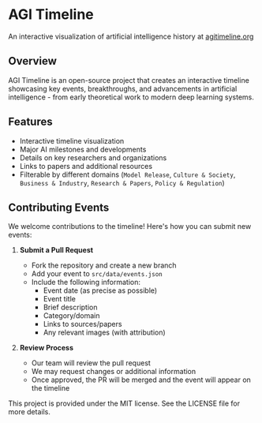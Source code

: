 # AGI Timeline

An interactive visualization of artificial intelligence history at [agitimeline.org](https://agitimeline.org)

## Overview

AGI Timeline is an open-source project that creates an interactive timeline showcasing key events, breakthroughs, and advancements in artificial intelligence - from early theoretical work to modern deep learning systems.

## Features

- Interactive timeline visualization
- Major AI milestones and developments
- Details on key researchers and organizations
- Links to papers and additional resources
- Filterable by different domains (`Model Release`, `Culture & Society`, `Business & Industry`, `Research & Papers`, `Policy & Regulation`)

## Contributing Events

We welcome contributions to the timeline! Here's how you can submit new events:

1. **Submit a Pull Request**
   - Fork the repository and create a new branch
   - Add your event to `src/data/events.json`
   - Include the following information:
     - Event date (as precise as possible)
     - Event title
     - Brief description
     - Category/domain
     - Links to sources/papers
     - Any relevant images (with attribution)

2. **Review Process**
   - Our team will review the pull request
   - We may request changes or additional information
   - Once approved, the PR will be merged and the event will appear on the timeline

This project is provided under the MIT license. See the LICENSE file for more details.
